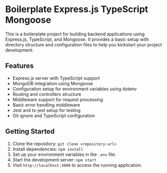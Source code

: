 # Boilerplate Express.js TypeScript Mongoose

This is a boilerplate project for building backend applications using Express.js, TypeScript, and Mongoose. It provides a basic setup with directory structure and configuration files to help you kickstart your project development.

## Features

- Express.js server with TypeScript support
- MongoDB integration using Mongoose
- Configuration setup for environment variables using dotenv
- Routing and controllers structure
- Middleware support for request processing
- Basic error handling middleware
- Jest and ts-jest setup for testing
- Git ignore and TypeScript configuration

## Getting Started

1. Clone the repository: `git clone <repository-url>`
2. Install dependencies: `npm install`
3. Set up your environment variables in the `.env` file.
4. Start the development server: `npm start`
5. Visit `http://localhost:3000` to access the running application.
